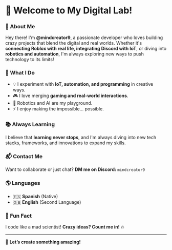 # 👋 Welcome to My Digital Lab!  

### 🚀 About Me  
Hey there! I'm **@mindcreator9**, a passionate developer who loves building crazy projects that blend the digital and real worlds. Whether it's **connecting Roblox with real life, integrating Discord with IoT**, or diving into **robotics and automation**, I'm always exploring new ways to push technology to its limits!  

### 🧠 What I Do  
- 💡 I experiment with **IoT, automation, and programming** in creative ways.  
- 🎮 I love merging **gaming and real-world interactions**.  
- 🤖 Robotics and AI are my playground.  
- ⚡ I enjoy making the impossible... possible.  

### 📚 Always Learning  
I believe that **learning never stops**, and I'm always diving into new tech stacks, frameworks, and innovations to expand my skills.  

### 📬 Contact Me  
Want to collaborate or just chat? **DM me on Discord:** `mindcreator9`  

### 🌎 Languages  
- 🇪🇸 **Spanish** (Native)  
- 🇬🇧 **English** (Second Language)  

### 🎉 Fun Fact  
I code like a mad scientist! **Crazy ideas? Count me in!** 🔥  

---  

🚀 **Let’s create something amazing!**  
